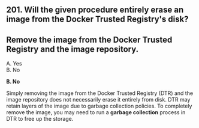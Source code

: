 ## 201. Will the given procedure entirely erase an image from the Docker Trusted Registry's disk?
## Remove the image from the Docker Trusted Registry and the image repository.
A. Yes  
B. No  

**B. No**  

Simply removing the image from the Docker Trusted Registry (DTR) and the image repository does not necessarily erase it entirely from disk. DTR may retain layers of the image due to garbage collection policies. To completely remove the image, you may need to run a **garbage collection** process in DTR to free up the storage.
